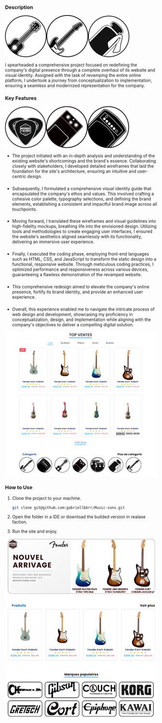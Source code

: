 ### Description

![Texte alternatif](/assets/img/logo1.png "Le titre de mon image")![Texte alternatif](/assets/img/logo2.png "Le titre de mon image")![Texte alternatif](/assets/img/logo5_2.png "Le titre de mon image")

I spearheaded a comprehensive project focused on redefining the company's digital presence through a complete overhaul of its website and visual identity. Assigned with the task of revamping the entire online platform, I undertook a journey from conceptualization to implementation, ensuring a seamless and modernized representation for the company.

### Key Features

![Texte alternatif](/assets/img/logo4.png "Le titre de mon image")![Texte alternatif](/assets/img/logo5.png "Le titre de mon image")![Texte alternatif](/assets/img/logo6.png "Le titre de mon image")

- The project initiated with an in-depth analysis and understanding of the existing website's shortcomings and the brand's essence. Collaborating closely with stakeholders, I developed detailed wireframes that laid the foundation for the site's architecture, ensuring an intuitive and user-centric design.

###

- Subsequently, I formulated a comprehensive visual identity guide that encapsulated the company's ethos and values. This involved crafting a cohesive color palette, typography selections, and defining the brand elements, establishing a consistent and impactful brand image across all touchpoints.

###

- Moving forward, I translated these wireframes and visual guidelines into high-fidelity mockups, breathing life into the envisioned design. Utilizing tools and methodologies to create engaging user interfaces, I ensured the website's aesthetics aligned seamlessly with its functionality, delivering an immersive user experience.

###

- Finally, I executed the coding phase, employing front-end languages such as HTML, CSS, and JavaScript to transform the static design into a functional, responsive website. Through meticulous coding practices, I optimized performance and responsiveness across various devices, guaranteeing a flawless demonstration of the revamped website.

###

- This comprehensive redesign aimed to elevate the company's online presence, fortify its brand identity, and provide an enhanced user experience.

###

- Overall, this experience enabled me to navigate the intricate process of web design and development, showcasing my proficiency in conceptualization, design, and implementation while aligning with the company's objectives to deliver a compelling digital solution.

![Texte alternatif](/assets/img/work4_1.png "Le titre de mon image")

### How to Use

1. Clone the project to your machine.
   ```bash
   git clone git@github.com:gabriellbbrr/Music-sons.git
   ```
2. Open the folder in a IDE or download the builded version in realase faction.

3. Run the site and enjoy.

![Texte alternatif](/assets/img/work4_2.png "Le titre de mon image")
